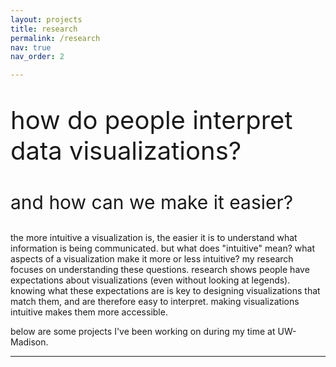 ```yaml
---
layout: projects
title: research
permalink: /research
nav: true
nav_order: 2

---
```


<p style="font-size:40px;"> how do people interpret data visualizations? </p>
<p style="font-size:30px;"> and how can we make it easier? </p>

the more intuitive a visualization is, the easier it is to understand what information is being communicated. but what does "intuitive" mean? what aspects of a visualization make it more or less intuitive? my research focuses on understanding these questions. research shows people have expectations about visualizations (even without looking at legends). knowing what these expectations are is key to designing visualizations that match them, and are therefore easy to interpret. making visualizations intuitive makes them more accessible.

below are some projects I've been working on during my time at UW-Madison.



---